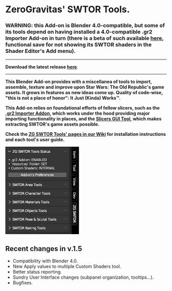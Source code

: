 # ZeroGravitas' SWTOR Tools.

### WARNING: this Add-on is Blender 4.0-compatible, but some of its tools depend on having installed a 4.0-compatible .gr2 Importer Add-on in turn (there is a beta of such available [here](https://github.com/SWTOR-Slicers/Granny2-Plug-In-Blender-2.8x/releases/tag/v4.0.0-alpha), functional save for not showing its SWTOR shaders in the Shader Editor's Add menu).

---

**Download the latest release [here](https://github.com/SWTOR-Slicers/ZG-SWTOR-Tools/releases/latest)**.

---

**This Blender Add-on provides with a miscellanea of tools to import, assemble, texture and improve upon Star Wars: The Old Republic's game assets. It grows in features as new ideas come up. Quality of code-wise, "this is not a place of honor": It Just (Kinda) Works™.**

**This Add-on relies on foundational efforts of fellow slicers, such as the [.gr2 Importer Addon](https://github.com/SWTOR-Slicers/Granny2-Plug-In-Blender-2.8x), which works under the hood providing major importing functionality in places, and the [Slicers GUI Tool](https://github.com/SWTOR-Slicers/Slicers-GUI), which makes extracting SWTOR's game assets possible.**

**Check the [ZG SWTOR Tools' pages in our Wiki](https://github.com/SWTOR-Slicers/WikiPedia/wiki/ZG-SWTOR-Tools-Add-on) for installation instructions and each tool's user guide.**

![](README_images/zg_swtor_tools_collapsed.png) 


## Recent changes in v.1.5

* Compatibility with Blender 4.0.
* New Apply values to multiple Custom Shaders tool.
* Better status reporting.
* Sundry User Interface changes (subpanel organization, tooltips…).
* Bugfixes.

